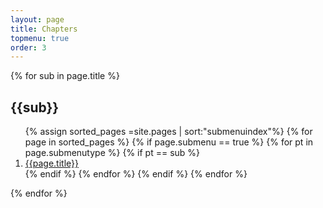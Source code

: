 ```yaml
---
layout: page
title: Chapters
topmenu: true
order: 3
---
```

{% for sub in page.title %}
##  {{sub}}

<ol class="submenu">
{% assign sorted_pages =site.pages | sort:"submenuindex"%}
{% for page in sorted_pages %}
{% if page.submenu == true %}
{% for pt in page.submenutype %}
{% if pt == sub %}
<li class="nav-item"><a href="{{site.baseurl}}{{page.url}}" class="nav-item"> {{page.title}}</a></li>
{% endif %}
{% endfor %}
{% endif %}
{% endfor %}
</ol>
{% endfor %}

